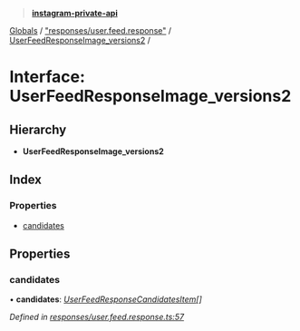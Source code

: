 > **[instagram-private-api](../README.md)**

[Globals](../globals.md) / ["responses/user.feed.response"](../modules/_responses_user_feed_response_.md) / [UserFeedResponseImage_versions2](_responses_user_feed_response_.userfeedresponseimage_versions2.md) /

# Interface: UserFeedResponseImage_versions2

## Hierarchy

* **UserFeedResponseImage_versions2**

## Index

### Properties

* [candidates](_responses_user_feed_response_.userfeedresponseimage_versions2.md#candidates)

## Properties

###  candidates

• **candidates**: *[UserFeedResponseCandidatesItem](_responses_user_feed_response_.userfeedresponsecandidatesitem.md)[]*

*Defined in [responses/user.feed.response.ts:57](https://github.com/Nerixyz/instagram-private-api/blob/e5037ee/src/responses/user.feed.response.ts#L57)*